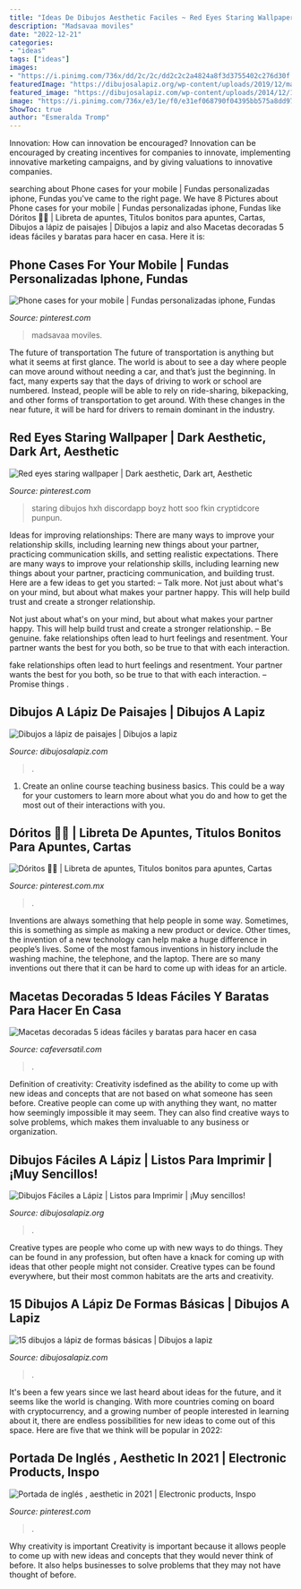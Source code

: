 ```yaml
---
title: "Ideas De Dibujos Aesthetic Faciles ~ Red Eyes Staring Wallpaper"
description: "Madsavaa moviles"
date: "2022-12-21"
categories:
- "ideas"
tags: ["ideas"]
images:
- "https://i.pinimg.com/736x/dd/2c/2c/dd2c2c2a4824a8f3d3755402c276d30f.jpg"
featuredImage: "https://dibujosalapiz.org/wp-content/uploads/2019/12/mano-en-3D-778x445.jpg"
featured_image: "https://dibujosalapiz.com/wp-content/uploads/2014/12/15-dibujos-a-lápiz-de-formas-básicas-8.jpg"
image: "https://i.pinimg.com/736x/e3/1e/f0/e31ef068790f04395bb575a8dd974385.jpg"
ShowToc: true
author: "Esmeralda Tromp"
---
```



Innovation: How can innovation be encouraged?
Innovation can be encouraged by creating incentives for companies to innovate, implementing innovative marketing campaigns, and by giving valuations to innovative companies.

	

		
searching about Phone cases for your mobile | Fundas personalizadas iphone, Fundas you've came to the right page. We have 8 Pictures about Phone cases for your mobile | Fundas personalizadas iphone, Fundas like Dóritos 🙂😘 | Libreta de apuntes, Titulos bonitos para apuntes, Cartas, Dibujos a lápiz de paisajes | Dibujos a lapiz and also Macetas decoradas 5 ideas fáciles y baratas para hacer en casa. Here it is:
		
    
## Phone Cases For Your Mobile | Fundas Personalizadas Iphone, Fundas

<img loading=lazy src="https://i.pinimg.com/736x/e3/1e/f0/e31ef068790f04395bb575a8dd974385.jpg" onerror="this.onerror=null;this.src='https://tse2.mm.bing.net/th?id=OIP.2kHNIwlOpkqHp1ZT8RK6rQHaKS&amp;pid=15.1';" alt="Phone cases for your mobile | Fundas personalizadas iphone, Fundas">

_Source: pinterest.com_

>madsavaa moviles. 

	

The future of transportation
The future of transportation is anything but what it seems at first glance. The world is about to see a day where people can move around without needing a car, and that’s just the beginning. In fact, many experts say that the days of driving to work or school are numbered. Instead, people will be able to rely on ride-sharing, bikepacking, and other forms of transportation to get around. With these changes in the near future, it will be hard for drivers to remain dominant in the industry.

    
## Red Eyes Staring Wallpaper | Dark Aesthetic, Dark Art, Aesthetic

<img loading=lazy src="https://i.pinimg.com/736x/dd/2c/2c/dd2c2c2a4824a8f3d3755402c276d30f.jpg" onerror="this.onerror=null;this.src='https://tse3.mm.bing.net/th?id=OIP.o6n-Ii05loP9p7i9AfyO3gHaHU&amp;pid=15.1';" alt="Red eyes staring wallpaper | Dark aesthetic, Dark art, Aesthetic">

_Source: pinterest.com_

>staring dibujos hxh discordapp boyz hott soo fkin cryptidcore punpun. 

	

Ideas for improving relationships: There are many ways to improve your relationship skills, including learning new things about your partner, practicing communication skills, and setting realistic expectations.
There are many ways to improve your relationship skills, including learning new things about your partner, practicing communication, and building trust. Here are a few ideas to get you started: 
     – Talk more. Not just about what's on your mind, but about what makes your partner happy. This will help build trust and create a stronger relationship.

Not just about what's on your mind, but about what makes your partner happy. This will help build trust and create a stronger relationship. – Be genuine. fake relationships often lead to hurt feelings and resentment. Your partner wants the best for you both, so be true to that with each interaction.

fake relationships often lead to hurt feelings and resentment. Your partner wants the best for you both, so be true to that with each interaction. – Promise things .

    
## Dibujos A Lápiz De Paisajes | Dibujos A Lapiz

<img loading=lazy src="https://dibujosalapiz.com/wp-content/uploads/2014/05/dibujos-a-lapiz-de-paisajes-2.jpg" onerror="this.onerror=null;this.src='https://tse4.mm.bing.net/th?id=OIP.Y7R4OpdAIDVQxFNZMLCGFgHaFj&amp;pid=15.1';" alt="Dibujos a lápiz de paisajes | Dibujos a lapiz">

_Source: dibujosalapiz.com_

>. 

	

1) Create an online course teaching business basics. This could be a way for your customers to learn more about what you do and how to get the most out of their interactions with you.

    
## Dóritos 🙂😘 | Libreta De Apuntes, Titulos Bonitos Para Apuntes, Cartas

<img loading=lazy src="https://i.pinimg.com/736x/b7/38/48/b73848d0dca9cb2735cbdc0667957c59.jpg" onerror="this.onerror=null;this.src='https://tse4.mm.bing.net/th?id=OIP.e6kGgO43nuc8D73vI0L0HgHaJ3&amp;pid=15.1';" alt="Dóritos 🙂😘 | Libreta de apuntes, Titulos bonitos para apuntes, Cartas">

_Source: pinterest.com.mx_

>. 

	

Inventions are always something that help people in some way. Sometimes, this is something as simple as making a new product or device. Other times, the invention of a new technology can help make a huge difference in people’s lives. Some of the most famous inventions in history include the washing machine, the telephone, and the laptop. There are so many inventions out there that it can be hard to come up with ideas for an article.

    
## Macetas Decoradas 5 Ideas Fáciles Y Baratas Para Hacer En Casa

<img loading=lazy src="https://cafeversatil.com/bricoydeco/wp-content/uploads/2016/10/004-38.jpg" onerror="this.onerror=null;this.src='https://tse4.mm.bing.net/th?id=OIP.5eZDtwI0rAmi_ml5L2bdDAHaJ4&amp;pid=15.1';" alt="Macetas decoradas 5 ideas fáciles y baratas para hacer en casa">

_Source: cafeversatil.com_

>. 

	

Definition of creativity:
Creativity isdefined as the ability to come up with new ideas and concepts that are not based on what someone has seen before. Creative people can come up with anything they want, no matter how seemingly impossible it may seem. They can also find creative ways to solve problems, which makes them invaluable to any business or organization.

    
## Dibujos Fáciles A Lápiz | Listos Para Imprimir | ¡Muy Sencillos!

<img loading=lazy src="https://dibujosalapiz.org/wp-content/uploads/2019/12/mano-en-3D-778x445.jpg" onerror="this.onerror=null;this.src='https://tse3.mm.bing.net/th?id=OIP.LFA75WE3I9gA2BHMQjiJzQHaEP&amp;pid=15.1';" alt="Dibujos Fáciles a Lápiz | Listos para Imprimir | ¡Muy sencillos!">

_Source: dibujosalapiz.org_

>. 

	

Creative types are people who come up with new ways to do things. They can be found in any profession, but often have a knack for coming up with ideas that other people might not consider. Creative types can be found everywhere, but their most common habitats are the arts and creativity.

    
## 15 Dibujos A Lápiz De Formas Básicas | Dibujos A Lapiz

<img loading=lazy src="https://dibujosalapiz.com/wp-content/uploads/2014/12/15-dibujos-a-lápiz-de-formas-básicas-8.jpg" onerror="this.onerror=null;this.src='https://tse2.mm.bing.net/th?id=OIP.hHgcfEC7EwY7bAaEaYhsjAHaFY&amp;pid=15.1';" alt="15 dibujos a lápiz de formas básicas | Dibujos a lapiz">

_Source: dibujosalapiz.com_

>. 

	

It's been a few years since we last heard about ideas for the future, and it seems like the world is changing. With more countries coming on board with cryptocurrency, and a growing number of people interested in learning about it, there are endless possibilities for new ideas to come out of this space. Here are five that we think will be popular in 2022: 

    
## Portada De Inglés , Aesthetic In 2021 | Electronic Products, Inspo

<img loading=lazy src="https://i.pinimg.com/736x/ea/0f/93/ea0f939c4fb805da9c31318268061f6f.jpg" onerror="this.onerror=null;this.src='https://tse2.mm.bing.net/th?id=OIP.bIgifjdXha6X1LjRiO4s3wHaJw&amp;pid=15.1';" alt="Portada de inglés , aesthetic in 2021 | Electronic products, Inspo">

_Source: pinterest.com_

>. 

	

Why creativity is important
Creativity is important because it allows people to come up with new ideas and concepts that they would never think of before. It also helps businesses to solve problems that they may not have thought of before.

